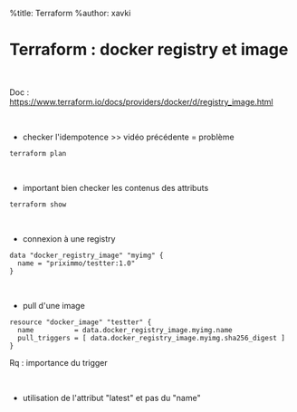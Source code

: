 %title: Terraform
%author: xavki


# Terraform : docker registry et image


<br>


Doc : https://www.terraform.io/docs/providers/docker/d/registry_image.html

<br>


* checker l'idempotence >> vidéo précédente = problème

```
terraform plan
```

<br>


* important bien checker les contenus des attributs

```
terraform show
```

<br>


* connexion à une registry

```
data "docker_registry_image" "myimg" {
  name = "priximmo/testter:1.0"
}
```

<br>


* pull d'une image

```
resource "docker_image" "testter" {
  name          = data.docker_registry_image.myimg.name
  pull_triggers = [ data.docker_registry_image.myimg.sha256_digest ]
}
```

Rq : importance du trigger

<br>


* utilisation de l'attribut "latest" et pas du "name"

